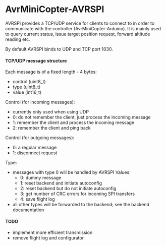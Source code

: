 # AvrMiniCopter-AVRSPI

AVRSPI provides a TCP/UDP service for clients to connect to in order to communicate with the controller (AvrMiniCopter-Arduino). It is mainly used to query current status, issue target position request, forward altitude reading etc.

By default AVRSPI binds to UDP and TCP port 1030.

#### TCP/UDP message structure
Each message is of a fixed length - 4 bytes:
- control (uint8_t)
- type (uint8_t)
- value (int16_t)

Control (for incoming messages):
- currently only used when using UDP
- 0: do not remember the client, just process the incoming message
- 1: remember the client and process the incoming message
- 2: remember the client and ping back

Control (for outgoing messages):
- 0: a regular message
- 1: disconnect request

Type:
- messages with type 0 will be handled by AVRSPI
  Values:
   - 0: dummy message
   - 1: reset backend and initiate autoconfig
   - 2: reset backend but do not initiate autoconfig
   - 3: get number of CRC errors for incoming SPI transfers
   - 4: save flight log
- all other types will be forwarded to the backend; see the backend documentation




#### TODO
- implement more efficient transmission 
- remove flight log and configurator 

